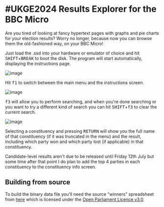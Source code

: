 # #UKGE2024 Results Explorer for the BBC Micro

Are you tired of looking at fancy hypertext pages with graphs and pie charts for your election results? Worry no longer, because now you can browse them the old-fashioned way, on your BBC Micro!

Just load the .ssd into your hardware or emulator of choice and hit <kbd>SHIFT</kbd>+<kbd>BREAK</kbd> to boot the disk. The program will start automatically, displaying the instructions page.

![image](https://github.com/danj2k/ge24rex/assets/29895048/8c78367a-4faa-48ea-b2f6-624332919fe5)

Hit <kbd>f1</kbd> to switch between the main menu and the instructions screen.

![image](https://github.com/danj2k/ge24rex/assets/29895048/fd60a26a-9cd0-4dc8-9195-14377641f13f)

<kbd>f3</kbd> will allow you to perform searching, and when you're done searching or you want to try a different kind of search you can hit <kbd>SHIFT</kbd>+<kbd>f3</kbd> to clear the current search.

![image](https://github.com/danj2k/ge24rex/assets/29895048/d0e0e622-1da5-4df8-9655-a54080d8f1dc)

Selecting a constituency and pressing <kbd>RETURN</kbd> will show you the full name of that constituency (if it was truncated in the menu) and the result, including which party won and which party lost (if applicable) in that constituency.

Candidate-level results aren't due to be released until Friday 12th July but some time after that point I do plan to add the top 4 parties in each constituency to the constituency info screen.

## Building from source

To build the binary data file you'll need the source "winners" spreadsheet from [here](https://commonslibrary.parliament.uk/research-briefings/cbp-10009/) which is licensed under the [Open Parliament Licence v3.0](https://www.parliament.uk/site-information/copyright-parliament/open-parliament-licence/).
